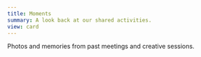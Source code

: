 ```yaml
---
title: Moments
summary: A look back at our shared activities.
view: card
---
```


Photos and memories from past meetings and creative sessions.

